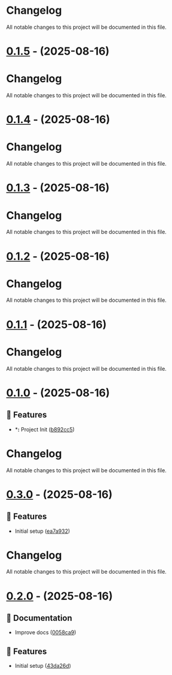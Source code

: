 # Changelog

All notable changes to this project will be documented in this file.

# [0.1.5](https://github.com/frstycodes/typesafe-query-keys/compare/v0.1.4...v0.1.5) - (2025-08-16)

# Changelog

All notable changes to this project will be documented in this file.

# [0.1.4](https://github.com/frstycodes/typesafe-query-keys/compare/v0.1.3...v0.1.4) - (2025-08-16)

# Changelog

All notable changes to this project will be documented in this file.

# [0.1.3](https://github.com/frstycodes/typesafe-query-keys/compare/v0.1.2...v0.1.3) - (2025-08-16)

# Changelog

All notable changes to this project will be documented in this file.

# [0.1.2](https://github.com/frstycodes/typesafe-query-keys/compare/v0.1.1...v0.1.2) - (2025-08-16)

# Changelog

All notable changes to this project will be documented in this file.

# [0.1.1](https://github.com/frstycodes/typesafe-query-keys/compare/v0.1.0...v0.1.1) - (2025-08-16)

# Changelog

All notable changes to this project will be documented in this file.

# [0.1.0](https://github.com/frstycodes/typesafe-query-keys/tree/v0.1.0) - (2025-08-16)

## 🚀 Features

- ***:** Project Init ([b892cc5](https://github.com/frstycodes/typesafe-query-keys/commit/b892cc5b4c9054e2b9f88bba5a6a9a1b3240030b))

# Changelog

All notable changes to this project will be documented in this file.

# [0.3.0](https://github.com/frstycodes/typesafe-query-keys/tree/v0.3.0) - (2025-08-16)

## 🚀 Features

- Initial setup ([ea7a932](https://github.com/frstycodes/typesafe-query-keys/commit/ea7a932a0ece623d9a20c4254077e521f2432681))

# Changelog

All notable changes to this project will be documented in this file.

# [0.2.0](https://github.com/frstycodes/typesafe-query-keys/tree/v0.2.0) - (2025-08-16)

## 📝 Documentation

- Improve docs ([0058ca9](https://github.com/frstycodes/typesafe-query-keys/commit/0058ca9b2e7fe7f7ae3873b8ed83ef7326a4bc86))

## 🚀 Features

- Initial setup ([43da26d](https://github.com/frstycodes/typesafe-query-keys/commit/43da26d11177b4d6bb5536042f4f27f22022f547))

